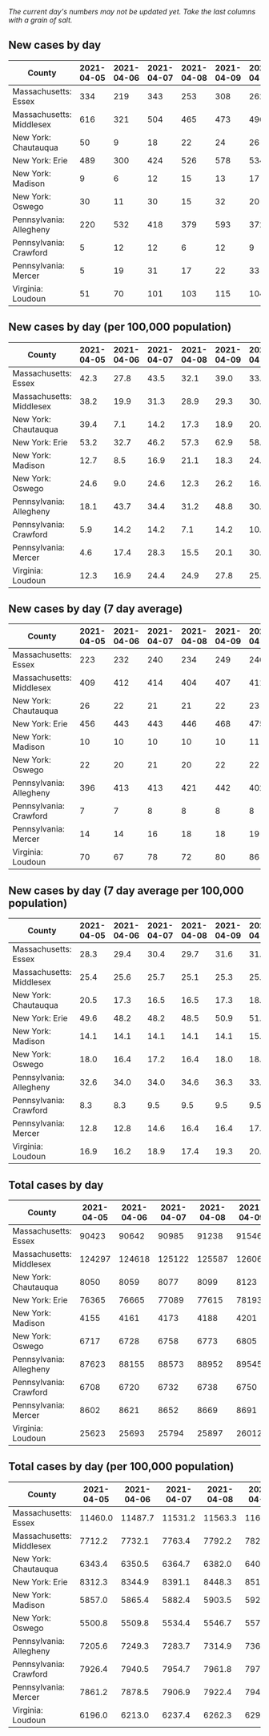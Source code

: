 _The current day's numbers may not be updated yet. Take the last columns with a grain of salt._
## New cases by day

| County | 2021-04-05 | 2021-04-06 | 2021-04-07 | 2021-04-08 | 2021-04-09 | 2021-04-10 | 2021-04-11 |
| --- | --- | --- | --- | --- | --- | --- | --- |
| Massachusetts: Essex | 334 | 219 | 343 | 253 | 308 | 262 |  |
| Massachusetts: Middlesex | 616 | 321 | 504 | 465 | 473 | 496 |  |
| New York: Chautauqua | 50 | 9 | 18 | 22 | 24 | 26 |  |
| New York: Erie | 489 | 300 | 424 | 526 | 578 | 534 |  |
| New York: Madison | 9 | 6 | 12 | 15 | 13 | 17 |  |
| New York: Oswego | 30 | 11 | 30 | 15 | 32 | 20 |  |
| Pennsylvania: Allegheny | 220 | 532 | 418 | 379 | 593 | 372 | 469 |
| Pennsylvania: Crawford | 5 | 12 | 12 | 6 | 12 | 9 | 14 |
| Pennsylvania: Mercer | 5 | 19 | 31 | 17 | 22 | 33 | 23 |
| Virginia: Loudoun | 51 | 70 | 101 | 103 | 115 | 104 | 53 |

## New cases by day (per 100,000 population)

| County | 2021-04-05 | 2021-04-06 | 2021-04-07 | 2021-04-08 | 2021-04-09 | 2021-04-10 | 2021-04-11 |
| --- | --- | --- | --- | --- | --- | --- | --- |
| Massachusetts: Essex | 42.3 | 27.8 | 43.5 | 32.1 | 39.0 | 33.2 |  |
| Massachusetts: Middlesex | 38.2 | 19.9 | 31.3 | 28.9 | 29.3 | 30.8 |  |
| New York: Chautauqua | 39.4 | 7.1 | 14.2 | 17.3 | 18.9 | 20.5 |  |
| New York: Erie | 53.2 | 32.7 | 46.2 | 57.3 | 62.9 | 58.1 |  |
| New York: Madison | 12.7 | 8.5 | 16.9 | 21.1 | 18.3 | 24.0 |  |
| New York: Oswego | 24.6 | 9.0 | 24.6 | 12.3 | 26.2 | 16.4 |  |
| Pennsylvania: Allegheny | 18.1 | 43.7 | 34.4 | 31.2 | 48.8 | 30.6 | 38.6 |
| Pennsylvania: Crawford | 5.9 | 14.2 | 14.2 | 7.1 | 14.2 | 10.6 | 16.5 |
| Pennsylvania: Mercer | 4.6 | 17.4 | 28.3 | 15.5 | 20.1 | 30.2 | 21.0 |
| Virginia: Loudoun | 12.3 | 16.9 | 24.4 | 24.9 | 27.8 | 25.1 | 12.8 |

## New cases by day (7 day average)

| County | 2021-04-05 | 2021-04-06 | 2021-04-07 | 2021-04-08 | 2021-04-09 | 2021-04-10 | 2021-04-11 |
| --- | --- | --- | --- | --- | --- | --- | --- |
| Massachusetts: Essex | 223 | 232 | 240 | 234 | 249 | 246 |  |
| Massachusetts: Middlesex | 409 | 412 | 414 | 404 | 407 | 411 |  |
| New York: Chautauqua | 26 | 22 | 21 | 21 | 22 | 23 |  |
| New York: Erie | 456 | 443 | 443 | 446 | 468 | 475 |  |
| New York: Madison | 10 | 10 | 10 | 10 | 10 | 11 |  |
| New York: Oswego | 22 | 20 | 21 | 20 | 22 | 22 |  |
| Pennsylvania: Allegheny | 396 | 413 | 413 | 421 | 442 | 402 | 426 |
| Pennsylvania: Crawford | 7 | 7 | 8 | 8 | 8 | 8 | 10 |
| Pennsylvania: Mercer | 14 | 14 | 16 | 18 | 18 | 19 | 21 |
| Virginia: Loudoun | 70 | 67 | 78 | 72 | 80 | 86 | 85 |

## New cases by day (7 day average per 100,000 population)

| County | 2021-04-05 | 2021-04-06 | 2021-04-07 | 2021-04-08 | 2021-04-09 | 2021-04-10 | 2021-04-11 |
| --- | --- | --- | --- | --- | --- | --- | --- |
| Massachusetts: Essex | 28.3 | 29.4 | 30.4 | 29.7 | 31.6 | 31.2 |  |
| Massachusetts: Middlesex | 25.4 | 25.6 | 25.7 | 25.1 | 25.3 | 25.5 |  |
| New York: Chautauqua | 20.5 | 17.3 | 16.5 | 16.5 | 17.3 | 18.1 |  |
| New York: Erie | 49.6 | 48.2 | 48.2 | 48.5 | 50.9 | 51.7 |  |
| New York: Madison | 14.1 | 14.1 | 14.1 | 14.1 | 14.1 | 15.5 |  |
| New York: Oswego | 18.0 | 16.4 | 17.2 | 16.4 | 18.0 | 18.0 |  |
| Pennsylvania: Allegheny | 32.6 | 34.0 | 34.0 | 34.6 | 36.3 | 33.1 | 35.0 |
| Pennsylvania: Crawford | 8.3 | 8.3 | 9.5 | 9.5 | 9.5 | 9.5 | 11.8 |
| Pennsylvania: Mercer | 12.8 | 12.8 | 14.6 | 16.4 | 16.4 | 17.4 | 19.2 |
| Virginia: Loudoun | 16.9 | 16.2 | 18.9 | 17.4 | 19.3 | 20.8 | 20.6 |

## Total cases by day

| County | 2021-04-05 | 2021-04-06 | 2021-04-07 | 2021-04-08 | 2021-04-09 | 2021-04-10 | 2021-04-11 |
| --- | --- | --- | --- | --- | --- | --- | --- |
| Massachusetts: Essex | 90423 | 90642 | 90985 | 91238 | 91546 | 91808 |  |
| Massachusetts: Middlesex | 124297 | 124618 | 125122 | 125587 | 126060 | 126556 |  |
| New York: Chautauqua | 8050 | 8059 | 8077 | 8099 | 8123 | 8149 |  |
| New York: Erie | 76365 | 76665 | 77089 | 77615 | 78193 | 78727 |  |
| New York: Madison | 4155 | 4161 | 4173 | 4188 | 4201 | 4218 |  |
| New York: Oswego | 6717 | 6728 | 6758 | 6773 | 6805 | 6825 |  |
| Pennsylvania: Allegheny | 87623 | 88155 | 88573 | 88952 | 89545 | 89917 | 90386 |
| Pennsylvania: Crawford | 6708 | 6720 | 6732 | 6738 | 6750 | 6759 | 6773 |
| Pennsylvania: Mercer | 8602 | 8621 | 8652 | 8669 | 8691 | 8724 | 8747 |
| Virginia: Loudoun | 25623 | 25693 | 25794 | 25897 | 26012 | 26116 | 26169 |

## Total cases by day (per 100,000 population)

| County | 2021-04-05 | 2021-04-06 | 2021-04-07 | 2021-04-08 | 2021-04-09 | 2021-04-10 | 2021-04-11 |
| --- | --- | --- | --- | --- | --- | --- | --- |
| Massachusetts: Essex | 11460.0 | 11487.7 | 11531.2 | 11563.3 | 11602.3 | 11635.5 |  |
| Massachusetts: Middlesex | 7712.2 | 7732.1 | 7763.4 | 7792.2 | 7821.6 | 7852.3 |  |
| New York: Chautauqua | 6343.4 | 6350.5 | 6364.7 | 6382.0 | 6401.0 | 6421.4 |  |
| New York: Erie | 8312.3 | 8344.9 | 8391.1 | 8448.3 | 8511.2 | 8569.4 |  |
| New York: Madison | 5857.0 | 5865.4 | 5882.4 | 5903.5 | 5921.8 | 5945.8 |  |
| New York: Oswego | 5500.8 | 5509.8 | 5534.4 | 5546.7 | 5572.9 | 5589.3 |  |
| Pennsylvania: Allegheny | 7205.6 | 7249.3 | 7283.7 | 7314.9 | 7363.6 | 7394.2 | 7432.8 |
| Pennsylvania: Crawford | 7926.4 | 7940.5 | 7954.7 | 7961.8 | 7976.0 | 7986.6 | 8003.2 |
| Pennsylvania: Mercer | 7861.2 | 7878.5 | 7906.9 | 7922.4 | 7942.5 | 7972.7 | 7993.7 |
| Virginia: Loudoun | 6196.0 | 6213.0 | 6237.4 | 6262.3 | 6290.1 | 6315.2 | 6328.1 |
